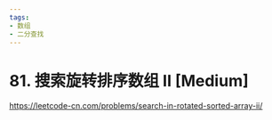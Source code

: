 ```yaml
---
tags:
- 数组
- 二分查找
---
```


# 81. 搜索旋转排序数组 II [Medium]

<https://leetcode-cn.com/problems/search-in-rotated-sorted-array-ii/>
